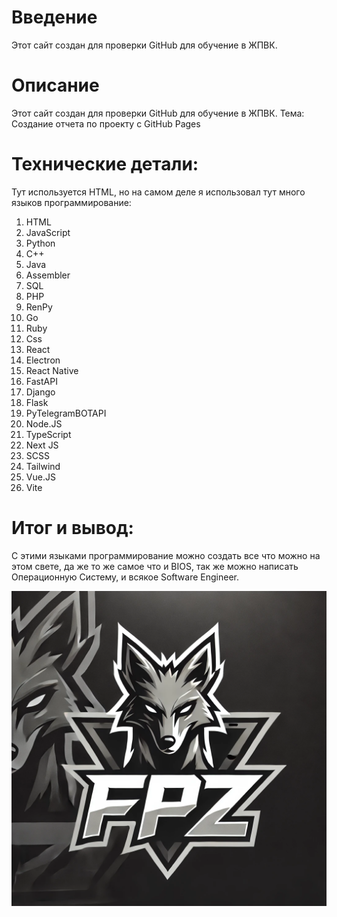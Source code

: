 # Введение
Этот сайт создан для проверки GitHub для обучение в ЖПВК.
# Описание
Этот сайт создан для проверки GitHub для обучение в ЖПВК.
Тема: Создание отчета по проекту с GitHub Pages
# Технические детали:
Тут используется HTML, но на самом деле я использовал тут много языков программирование:
1. HTML
2. JavaScript
3. Python
4. C++
5. Java
6. Assembler
7. SQL
8. PHP
9. RenPy
10. Go
11. Ruby
12. Css
13. React
14. Electron
15. React Native
16. FastAPI
17. Django
18. Flask
19. PyTelegramBOTAPI
20. Node.JS
21. TypeScript
22. Next JS
23. SCSS
24. Tailwind
25. Vue.JS
26. Vite

# Итог и вывод:
С этими языками программирование можно создать все что можно на этом свете, да же то же самое что и BIOS, так же можно написать Операционную Систему, и всякое Software Engineer.





![Логотип проекта](images/logo_FPZ.webp)
